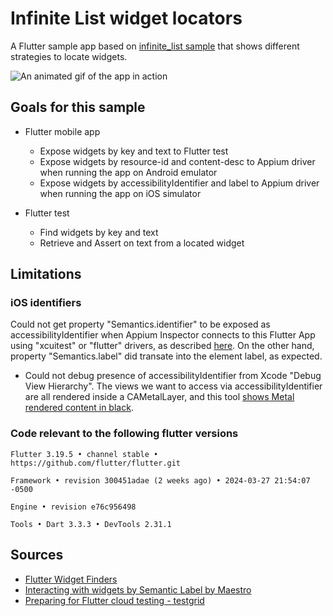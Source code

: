 # Infinite List widget locators

A Flutter sample app based on [infinite_list sample](https://github.com/flutter/samples/tree/main/infinite_list) that shows different strategies to locate widgets.

![An animated gif of the app in action](https://user-images.githubusercontent.com/919717/81858860-3a1e3280-9519-11ea-8e9c-9d22ac1bf0ed.gif)


## Goals for this sample

* Flutter mobile app
  - Expose widgets by key and text to Flutter test
  - Expose widgets by resource-id and content-desc to Appium driver when running the app on Android emulator
  - Expose widgets by accessibilityIdentifier and label to Appium driver when running the app on iOS simulator
  
* Flutter test
  - Find widgets by key and text
  - Retrieve and Assert on text from a located widget
 

## Limitations

### iOS identifiers
Could not get property "Semantics.identifier" to be exposed as accessibilityIdentifier when Appium Inspector connects to this Flutter App using "xcuitest" or "flutter" drivers, as described [here](https://forums.developer.apple.com/forums/thread/743902). On the other hand, property "Semantics.label" did transate into the element label, as expected.
- Could not debug presence of accessibilityIdentifier from Xcode "Debug View Hierarchy". The views we want to access via accessibilityIdentifier are all rendered inside a CAMetalLayer, and this tool [shows Metal rendered content in black](https://forums.developer.apple.com/forums/thread/743902). 

### Code relevant to the following flutter versions

`Flutter 3.19.5 • channel stable • https://github.com/flutter/flutter.git`

`Framework • revision 300451adae (2 weeks ago) • 2024-03-27 21:54:07 -0500`

`Engine • revision e76c956498`

`Tools • Dart 3.3.3 • DevTools 2.31.1`

## Sources
* [Flutter Widget Finders](https://docs.flutter.dev/cookbook/testing/widget/finders)
* [Interacting with widgets by Semantic Label by Maestro](https://maestro.mobile.dev/platform-support/flutter)
* [Preparing for Flutter cloud testing - testgrid](https://testgrid.io/blog/appium-flutter-testing/)

 
